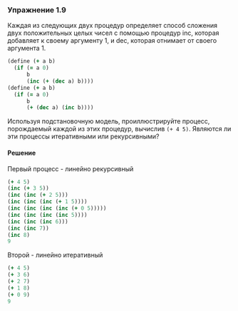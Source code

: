 ### Упражнение 1.9
Каждая из следующих двух процедур определяет способ сложения двух положительных целых чисел с помощью процедур inc, которая добавляет к своему аргументу 1, и dec, которая отнимает от своего аргумента 1.
```clojure
(define (+ a b)
  (if (= a 0)
      b
      (inc (+ (dec a) b))))
(define (+ a b)
  (if (= a 0)
      b
      (+ (dec a) (inc b))))
```
Используя подстановочную модель, проиллюстрируйте процесс, порождаемый каждой из этих процедур, вычислив `(+ 4 5)`. Являются ли эти процессы итеративными или рекурсивными?

#### Решение

Первый процесс - линейно рекурсивный
```clojure
(+ 4 5)
(inc (+ 3 5))
(inc (inc (+ 2 5)))
(inc (inc (inc (+ 1 5))))
(inc (inc (inc (inc (+ 0 5)))))
(inc (inc (inc (inc 5))))
(inc (inc (inc 6)))
(inc (inc 7))
(inc 8)
9
```

Второй - линейно итеративный
```clojure
(+ 4 5)
(+ 3 6)
(+ 2 7)
(+ 1 8)
(+ 0 9)
9
```
